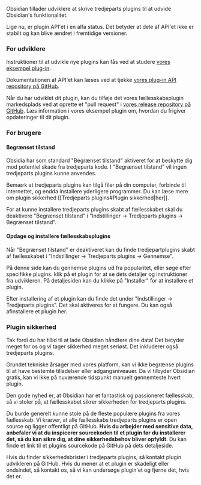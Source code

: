 Obsidian tillader udviklere at skrive tredjeparts plugins til at udvide Obsidian's funktionalitet.

Lige nu, er plugin API'et i en alfa status. Det betyder at dele af API'et ikke er stabilt og kan blive ændret i fremtidige versioner.

### For udviklere

Instruktioner til at udvikle nye plugins kan fås ved at studere [vores eksempel plug-in](https://github.com/obsidianmd/obsidian-sample-plugin).

Dokumentationen af API'et kan læses ved at tjekke [vores plug-in API repository på GitHub](https://github.com/obsidianmd/obsidian-api).

Når du har udviklet dit plugin, kan du tilføje det vores fællesskabsplugin markedsplads ved at oprette et "pull request" i [vores release repository på GitHub](https://github.com/obsidianmd/obsidian-releases). Læs information i vores eksempel plugin om, hvordan du frigiver opdateringer til dit plugin.

### For brugere

#### Begrænset tilstand

Obsidia har som standard "Begrænset tilstand" aktiveret for at beskytte dig mod potentiel skade fra tredjeparts kode. I "Begrænset tilstand" vil ingen tredjeparts plugins kunne anvendes.

Bemærk at tredjeparts plugins kan tilgå filer på din computer, forbinde til internettet, og endda installere yderligere programmer. Du kan læse mere om plugin sikkerhed [[Tredjeparts plugins#Plugin sikkerhed|her]].

For at kunne installere tredjeparts plugins skabt af fællesskabet skal du deaktivere "Begrænset tilstand" i "Indstillinger -> Tredjeparts plugins -> Begrænset tilstand".

#### Opdage og installere fællesskabsplugins

Når "Begrænset tilstand" er deaktiveret kan du finde tredjepartplugins skabt af fællesskabet i "Indstillinger -> Tredjeparts plugins -> Gennemse".

På denne side kan du gennemse plugins ud fra popularitet, eller søge efter specifikke plugins. klik på et plugin for at se dets detaljer og instruktioner fra udvikleren. På detaljesiden kan du klikke på "Installer" for at installere et plugin.

Efter installering af et plugin kan du finde det under "Indstillinger -> Tredjeparts plugins". Det skal aktiveres for at fungere. Du kan også afinstallere et plugin her.

### Plugin sikkerhed

Tak fordi du har tillid til at lade Obsidian håndtere dine data! Det betyder meget for os og vi tager sikkerhed meget seriøst. Det inkluderer også tredjeparts plugins.

Grundet tekniske årsager med vores platform, kan vi ikke begrænse plugins til at have bestemte tilladelser eller adgangsniveauer. Da vi tilbyder Obsidian gratis, kan vi ikke på nuværende tidspunkt manuelt gennemteste hvert plugin.

Den gode nyhed er, at Obsidian har et fantastisk og passioneret fællesskab, så vi stoler på, at fællesskabet sikrer sikkerheden for tredjeparts plugins.

Du burde generelt kunne stole på de fleste populære plugins fra vores fællesskab. Vi kræver, at alle fællesskabs tredjeparts plugins er open source og ligger offentligt på GitHub. **Hvis du arbejder med sensitive data, anbefaler vi at du inspicerer sourcekoden til et plugin før du installerer det, så du kan sikre dig, at dine sikkerhedsbehov bliver opfyldt**. Du kan finde et link til et plugins sourcekode på GitHub på dets detaljeside.

Hvis du finder sikkerhedsbrister i tredjeparts plugins, så kontakt plugin udvikleren på GitHub. Hvis du mener at et plugin er skadeligt eller ondsindet, så kontakt os, så vi kan undersøge plugin'et og fjerne det, hvis det er.
